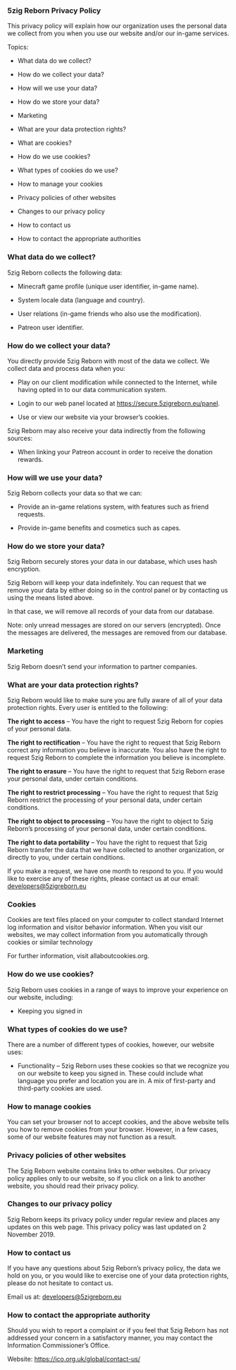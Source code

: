 ### 5zig Reborn Privacy Policy

This privacy policy will explain how our organization uses the personal data we collect from you when you use our website and/or our in-game services.

Topics:

* What data do we collect?

* How do we collect your data?

* How will we use your data?

* How do we store your data?

* Marketing

* What are your data protection rights?

* What are cookies?

* How do we use cookies?

* What types of cookies do we use?

* How to manage your cookies

* Privacy policies of other websites

* Changes to our privacy policy

* How to contact us

* How to contact the appropriate authorities

### What data do we collect?

5zig Reborn collects the following data:

* Minecraft game profile (unique user identifier, in-game name).

* System locale data (language and country).

* User relations (in-game friends who also use the modification).

* Patreon user identifier.

### How do we collect your data?

You directly provide 5zig Reborn with most of the data we collect. We collect data and process data when you:

* Play on our client modification while connected to the Internet, while having opted in to our data communication system.

* Login to our web panel located at https://secure.5zigreborn.eu/panel.

* Use or view our website via your browser’s cookies.

5zig Reborn may also receive your data indirectly from the following sources:

* When linking your Patreon account in order to receive the donation rewards.

### How will we use your data?

5zig Reborn collects your data so that we can:

* Provide an in-game relations system, with features such as friend requests.

* Provide in-game benefits and cosmetics such as capes.

### How do we store your data?

5zig Reborn securely stores your data in our database, which uses hash encryption.

5zig Reborn will keep your data indefinitely. You can request that we remove your data by either doing so in the control panel or by contacting us using the means listed above.

In that case, we will remove all records of your data from our database.

Note: only unread messages are stored on our servers (encrypted). Once the messages are delivered, the messages are removed from our database.

### Marketing

5zig Reborn doesn’t send your information to partner companies.

### What are your data protection rights?

5zig Reborn would like to make sure you are fully aware of all of your data protection rights. Every user is entitled to the following:

**The right to access** – You have the right to request 5zig Reborn for copies of your personal data.

**The right to rectification** – You have the right to request that 5zig Reborn correct any information you believe is inaccurate. You also have the right to request 5zig Reborn to complete the information you believe is incomplete.

**The right to erasure** – You have the right to request that 5zig Reborn erase your personal data, under certain conditions.

**The right to restrict processing** – You have the right to request that 5zig Reborn restrict the processing of your personal data, under certain conditions.

**The right to object to processing** – You have the right to object to 5zig Reborn’s processing of your personal data, under certain conditions.

**The right to data portability** – You have the right to request that 5zig Reborn transfer the data that we have collected to another organization, or directly to you, under certain conditions.

If you make a request, we have one month to respond to you. If you would like to exercise any of these rights, please contact us at our email: developers@5zigreborn.eu

### Cookies

Cookies are text files placed on your computer to collect standard Internet log information and visitor behavior information. When you visit our websites, we may collect information from you automatically through cookies or similar technology

For further information, visit allaboutcookies.org.

### How do we use cookies?

5zig Reborn uses cookies in a range of ways to improve your experience on our website, including:

* Keeping you signed in

### What types of cookies do we use?

There are a number of different types of cookies, however, our website uses:

* Functionality – 5zig Reborn uses these cookies so that we recognize you on our website to keep you signed in. These could include what language you prefer and location you are in. A mix of first-party and third-party cookies are used.

### How to manage cookies

You can set your browser not to accept cookies, and the above website tells you how to remove cookies from your browser. However, in a few cases, some of our website features may not function as a result.

### Privacy policies of other websites

The 5zig Reborn website contains links to other websites. Our privacy policy applies only to our website, so if you click on a link to another website, you should read their privacy policy.

### Changes to our privacy policy

5zig Reborn keeps its privacy policy under regular review and places any updates on this web page. This privacy policy was last updated on 2 November 2019.

### How to contact us

If you have any questions about 5zig Reborn’s privacy policy, the data we hold on you, or you would like to exercise one of your data protection rights, please do not hesitate to contact us.

Email us at: developers@5zigreborn.eu

### How to contact the appropriate authority

Should you wish to report a complaint or if you feel that 5zig Reborn has not addressed your concern in a satisfactory manner, you may contact the Information Commissioner’s Office.

Website: https://ico.org.uk/global/contact-us/


